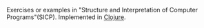 Exercises or examples in "Structure and Interpretation of Computer Programs"(SICP).
Implemented in [Clojure](clojure.org).
